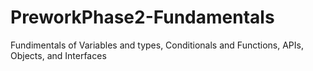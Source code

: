 # PreworkPhase2-Fundamentals
Fundimentals of Variables and types, Conditionals and Functions, APIs, Objects, and Interfaces

